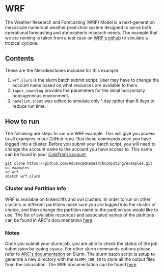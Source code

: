 # WRF
The Weather Research and Forecasting (WRF) Model is a next-generation mesoscale numerical weather prediction system designed to serve both operational forecasting and atmospheric research needs.
The example that we are running is taken from a test case on [WRF's github](https://github.com/wrf-model/WRF/tree/master/test/em_tropical_cyclone) to simulate a tropical cyclone. 

## Contents
These are the files/directories included for this example
1. `wrf.slurm` is the slurm batch submit script. User may have to change the account name based on what resources are available to them. 
2. `input_sounding` provides the parameters for the initial horizontally homogeneous environment.
3. `namelist.input` was edited to simulate only 1 day rather than 6 days to reduce run time.


## How to run
The following are steps to run our WRF example. This will give you access to all examples in our GitHub repo. Run these commands once you have logged into a cluster. 
Before you submit your batch script, you will need to change the account name to the account you have access to. This name can be found in your [ColdFront account](https://coldfront.arc.vt.edu/).
``` 
git clone https://github.com/AdvancedResearchComputing/examples.git
cd examples
cd wrf
sbatch wrf.slurm 
```

### Cluster and Partition Info
WRF is available on tinkercliffs and owl clusters. 
In order to run on other clusters or different partitions make sure you are logged into the cluster of choice, and then change the partition name to the parition you would like to use.
The list of available resources and associated names of the paritions can be found in ARC's documentation [here](https://www.docs.arc.vt.edu/resources/compute.html). 

### Notes
Once you submit your slurm job, you are able to check the status of the job submission by typing `squeue`. 
For other slurm commands options please refer to [ARC's documentation](https://www.docs.arc.vt.edu/usage/more-slurm.html#more-slurm) on Slurm.
The slurm batch script is setup to generate a new directory with the `SLURM_JOB_ID` to store all the output files from the calculation.
The WRF documentation can be found [here](https://www.mmm.ucar.edu/models/wrf).

